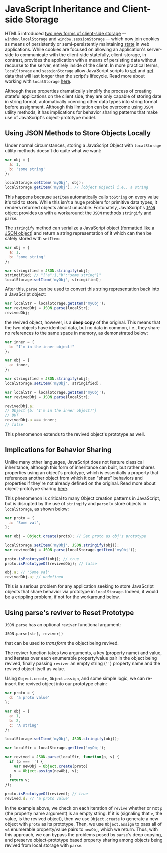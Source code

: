 # JavaScript Inheritance and Client-side Storage
HTML5 introduced <a target="_blank" href="https://developer.mozilla.org/en-US/docs/Web/API/Web_Storage_API">two new forms of client-side storage</a> -- `window.localStorage` and `window.sessionStorage` -- which now join cookies as means of persistently or semi-persistently maintaining <a target="_blank" href="https://en.wikipedia.org/wiki/State_(computer_science)">state</a> in web applications.  While cookies are focused on allowing an application's server-side to communicate with the client-side statefully, client-storage, in contrast, provides the application with a means of persisting data without recourse to the server, entirely inside of the client. In more practical terms, `localStorage` and `sessionStorage` allow JavaScript scripts to <a target="_blank" href="https://developer.mozilla.org/en-US/docs/Web/API/Storage/setItem">set</a> and <a href="https://developer.mozilla.org/en-US/docs/Web/API/Storage/getItem" target="_blank">get</a> data that will last longer than the script's lifecycle.  Read more about working with `localStorage` <a href="http://www.preznick.com/markdown/localstorage" target="_blank">here</a>.

Although these properties dramatically simplify the process of creating stateful applications on the client side, they are only capable of storing date in string format, automatically coercing other data types into string format before assignment.  Although this limitation can be overcome using `JSON` utility methods, it has implications for behavior sharing patterns that make use of JavaScript's object-prototype model.

## Using JSON Methods to Store Objects Locally
Under normal circumstances, storing a JavaScript Object with `localStorage` utility methods doesn't do quite what we want:

```javascript
var obj = {
  a: 1,
  b: 'some string'
};

localStorage.setItem('myObj', obj);
localStorage.getItem('myObj'); // [object Object] i.e., a string
```

This happens because `setItem` automatically calls `toString` on every value it's told to store.  While this isn't a huge problem for primitive data types, it renders returned objects almost unusable.  Fortunately, JavaScript's <a target="_blank" href="https://developer.mozilla.org/en-US/docs/Web/JavaScript/Reference/Global_Objects/JSON">`JSON` object</a> provides us with a workaround: the `JSON` methods `stringify` and `parse`.

The `stringify` method can serialize a JavaScript object (<a target="_blank" href="http://json.org/example.html">formatted like a JSON object</a>) and return a string representation of it which can then be safely stored with `setItem`:

```javascript
var obj = {
  a: 1,
  b: 'some string'
};

var stringified = JSON.stringify(obj);
stringified; // "{"a":1,"b":"some string"}"
localStorage.setItem('myObj', stringified);
```

After this, `parse` can be used to convert this string representation back into a JavaScript object:

```javascript
var localStr = localStorage.getItem('myObj');
var revivedObj = JSON.parse(localStr);
revivedObj;
```

the revived object, however, is a **deep copy** of the original.  This means that the two objects have identical data, but no data in common, i.e., they share no references to the same space in memory, as demonstrated below:

```javascript
var inner = {
  b: "I'm in the inner object!"
};

var obj = {
  a: inner,
};

var stringified = JSON.stringify(obj);
localStorage.setItem('myObj', stringified);

var localStr = localStorage.getItem('myObj');
var revivedObj = JSON.parse(localStr);

revivedObj.a;
// Object {b: "I'm in the inner object!"}
// BUT
revivedObj.a === inner;
// false
```
This phenomenon extends to the revived object's prototype as well.

<!-- brief description of JS 'inheritance' through prototype, and its value for sharing behavior. -->
## Implications for Behavior Sharing
Unlike many other languages, JavaScript does not feature classical inheritance, although this form of inheritance can built, but rather shares properties using an object's prototype, which is essentially a property that references another object from which it can "share" behaviors and properties if they're not already defined on the original.  Read more about object-prototype sharing <a href="http://www.preznick.com/markdown/oo_js" target="_blank">here</a>.

This phenomenon is critical to many Object creation patterns in JavaScript, but is disrupted by the use of `stringify` and `parse` to store objects in `localStorage`, as shown below:

```javascript
var proto = {
  a: 'Some val',
};

var obj = Object.create(proto); // Set proto as obj's prototype

localStorage.setItem('myObj', JSON.stringify(obj));
var revivedObj = JSON.parse(localStorage.getItem('myObj'));

proto.isPrototypeOf(obj); // true
proto.isPrototypeOf(revivedObj); // false

obj.a; // 'Some val'
revivedObj.a; // undefined
```

This is a serious problem for any application seeking to store JavaScript objects that share behavior via prototype in `localStorage`.  Indeed, it would be a crippling problem, if not for the workaround below.

## Using parse's reviver to Reset Prototype
`JSON.parse` has an optional `reviver` functional argument:

```
JSON.parse(str[, reviver])
```

that can be used to *transform* the object being revived.

The reviver function takes two arguments, a key (property name) and value, and iterates over each enumerable property/value pair in the object being revived, finally passing `reviver` an empty string (`''`) property name and the revived object itself as value.

Using `Object.create`, `Object.assign`, and some simple logic, we can re-insert the revived object into our prototype chain:

```javascript
var proto = {
  d: 'a proto value'
};

var obj = {
  a: 1,
  b: 2,
  c: 'A string'
};

localStorage.setItem('myObj', JSON.stringify(obj));

var localStr = localStorage.getItem('myObj');

var revived = JSON.parse(localStr, function(p, v) {
  if (p === '') {
    var newObj = Object.create(proto)
    v = Object.assign(newObj, v);
  }
  return v;
});

proto.isPrototypeOf(revived); // true
revived.d; // 'a proto value'
```

In the example above, we check on each iteration of `revive` whether or not `p` (the property name argument) is an empty string.  If it is (signaling that `v`, the value, is the revived object), then we use `Object.create` to generate a new object with `proto` as its prototype.  Then, we use `Object.assign` to pass all of `v`s enumerable property/value pairs to `newObj`, which we return.  Thus, with this approach, we can bypass the problems posed by `parse`'s deep copying, and preserve object-prototype based property sharing among objects being revived from local storage with `parse`.
